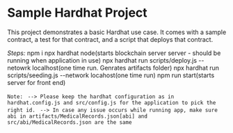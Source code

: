 # Sample Hardhat Project

This project demonstrates a basic Hardhat use case. It comes with a sample contract, a test for that contract, and a script that deploys that contract.

*Steps:*
npm i
npx hardhat node(starts blockchain server server - should be running when application in use)
npx hardhat run scripts/deploy.js --netowrk localhost(one time run. Genrates artifacts folder)
npx hardhat run scripts/seeding.js --network locahost(one time run)
npm run start(starts server for front end)

`Note: `
`--> Please keep the hardhat configuration as in hardhat.config.js and src/config.js for the application to pick the right id. `
`--> In case any issue occurs while running app, make sure abi in artifacts/MedicalRecords.json[abi] and src/abi/MedicalRecords.json are the same`

